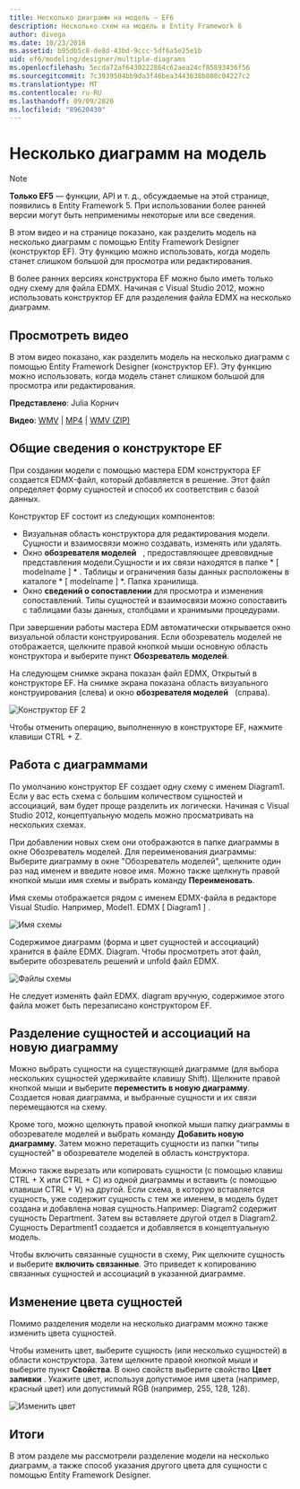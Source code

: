 ```yaml
---
title: Несколько диаграмм на модель — EF6
description: Несколько схем на модель в Entity Framework 6
author: divega
ms.date: 10/23/2016
ms.assetid: b95db5c8-de8d-43bd-9ccc-5df6a5e25e1b
uid: ef6/modeling/designer/multiple-diagrams
ms.openlocfilehash: 5ecda72af6430222864c62aea24cf85893436f56
ms.sourcegitcommit: 7c3939504bb9da3f46bea3443638b808c04227c2
ms.translationtype: MT
ms.contentlocale: ru-RU
ms.lasthandoff: 09/09/2020
ms.locfileid: "89620430"
---
```

# <a name="multiple-diagrams-per-model"></a>Несколько диаграмм на модель
> [!NOTE]
> **Только EF5** — функции, API и т. д., обсуждаемые на этой странице, появились в Entity Framework 5. При использовании более ранней версии могут быть неприменимы некоторые или все сведения.

В этом видео и на странице показано, как разделить модель на несколько диаграмм с помощью Entity Framework Designer (конструктор EF). Эту функцию можно использовать, когда модель станет слишком большой для просмотра или редактирования.

В более ранних версиях конструктора EF можно было иметь только одну схему для файла EDMX. Начиная с Visual Studio 2012, можно использовать конструктор EF для разделения файла EDMX на несколько диаграмм.

## <a name="watch-the-video"></a>Просмотреть видео
В этом видео показано, как разделить модель на несколько диаграмм с помощью Entity Framework Designer (конструктор EF). Эту функцию можно использовать, когда модель станет слишком большой для просмотра или редактирования.

**Представлено**: Julia Корнич

**Видео**: [WMV](https://download.microsoft.com/download/5/C/2/5C2B52AB-5532-426F-B078-1E253341B5FA/HDI-ITPro-MSDN-winvideo-multiplediagrams.wmv)  |  [MP4](https://download.microsoft.com/download/5/C/2/5C2B52AB-5532-426F-B078-1E253341B5FA/HDI-ITPro-MSDN-mp4video-multiplediagrams.m4v)  |  [WMV (ZIP)](https://download.microsoft.com/download/5/C/2/5C2B52AB-5532-426F-B078-1E253341B5FA/HDI-ITPro-MSDN-winvideo-multiplediagrams.zip)

## <a name="ef-designer-overview"></a>Общие сведения о конструкторе EF

При создании модели с помощью мастера EDM конструктора EF создается EDMX-файл, который добавляется в решение. Этот файл определяет форму сущностей и способ их соответствия с базой данных.

Конструктор EF состоит из следующих компонентов:

-   Визуальная область конструктора для редактирования модели. Сущности и взаимосвязи можно создавать, изменять или удалять.
-   Окно **обозревателя моделей**   , предоставляющее древовидные представления модели.Сущности и их связи находятся в папке * \[ modelname \] * . Таблицы и ограничения базы данных расположены в каталоге * \[ modelname \] *. Папка хранилища.
-   Окно **сведений о сопоставлении** для просмотра и изменения сопоставлений. Типы сущностей и взаимосвязи можно сопоставить с таблицами базы данных, столбцами и хранимыми процедурами. 

При завершении работы мастера EDM автоматически открывается окно визуальной области конструирования. Если обозреватель моделей не отображается, щелкните правой кнопкой мыши основную область конструктора и выберите пункт **Обозреватель моделей**.

На следующем снимке экрана показан файл EDMX, Открытый в конструкторе EF. На снимке экрана показана область визуального конструирования (слева) и окно **обозревателя моделей**   (справа).

![Конструктор EF 2](~/ef6/media/efdesigner2.png)

Чтобы отменить операцию, выполненную в конструкторе EF, нажмите клавиши CTRL + Z.

## <a name="working-with-diagrams"></a>Работа с диаграммами

По умолчанию конструктор EF создает одну схему с именем Diagram1. Если у вас есть схема с большим количеством сущностей и ассоциаций, вам будет проще разделить их логически. Начиная с Visual Studio 2012, концептуальную модель можно просматривать на нескольких схемах.   

При добавлении новых схем они отображаются в папке диаграммы в окне Обозреватель моделей. Для переименования диаграммы: Выберите диаграмму в окне "Обозреватель моделей", щелкните один раз над именем и введите новое имя. Можно также щелкнуть правой кнопкой мыши имя схемы и выбрать команду **Переименовать**.

Имя схемы отображается рядом с именем EDMX-файла в редакторе Visual Studio. Например, Model1. EDMX \[ Diagram1 \] .

![Имя схемы](~/ef6/media/diagramname.png)

Содержимое диаграмм (форма и цвет сущностей и ассоциаций) хранится в файле EDMX. Diagram. Чтобы просмотреть этот файл, выберите обозреватель решений и unfold файл EDMX. 

![Файлы схемы](~/ef6/media/diagramfiles.png)

Не следует изменять файл EDMX. diagram вручную, содержимое этого файла может быть перезаписано конструктором EF.
 
## <a name="splitting-entities-and-associations-into-a-new-diagram"></a>Разделение сущностей и ассоциаций на новую диаграмму

Можно выбрать сущности на существующей диаграмме (для выбора нескольких сущностей удерживайте клавишу Shift). Щелкните правой кнопкой мыши и выберите **переместить в новую диаграмму**. Создается новая диаграмма, и выбранные сущности и их связи перемещаются на схему.

Кроме того, можно щелкнуть правой кнопкой мыши папку диаграммы в обозревателе моделей и выбрать команду **Добавить новую диаграмму.** Затем можно перетащить сущности из папки "типы сущностей" в обозревателе моделей в область конструктора.

Можно также вырезать или копировать сущности (с помощью клавиш CTRL + X или CTRL + C) из одной диаграммы и вставить (с помощью клавиши CTRL + V) на другой. Если схема, в которую вставляется сущность, уже содержит сущность с тем же именем, в модель будет создана и добавлена новая сущность.Например: Diagram2 содержит сущность Department. Затем вы вставляете другой отдел в Diagram2. Сущность Department1 создается и добавляется в концептуальную модель.   

Чтобы включить связанные сущности в схему, Рик щелкните сущность и выберите **включить связанные**. Это приведет к копированию связанных сущностей и ассоциаций в указанной диаграмме.

## <a name="changing-the-color-of-entities"></a>Изменение цвета сущностей

Помимо разделения модели на несколько диаграмм можно также изменить цвета сущностей.

Чтобы изменить цвет, выберите сущность (или несколько сущностей) в области конструктора. Затем щелкните правой кнопкой мыши и выберите пункт **Свойства**. В окно свойств выберите свойство **Цвет заливки** . Укажите цвет, используя допустимое имя цвета (например, красный цвет) или допустимый RGB (например, 255, 128, 128). 

![Изменить цвет](~/ef6/media/color.png)

## <a name="summary"></a>Итоги

В этом разделе мы рассмотрели разделение модели на несколько диаграмм, а также способ указания другого цвета для сущности с помощью Entity Framework Designer. 
